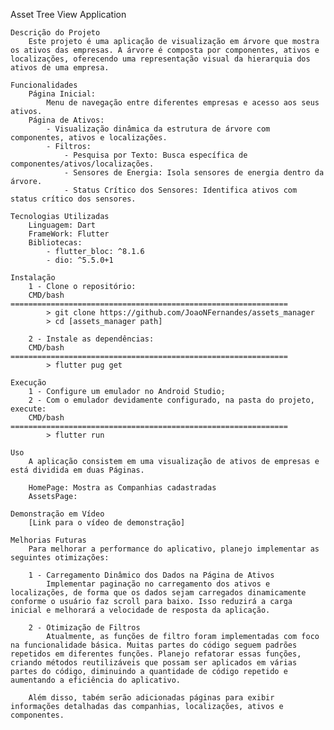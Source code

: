 Asset Tree View Application

    Descrição do Projeto
        Este projeto é uma aplicação de visualização em árvore que mostra os ativos das empresas. A árvore é composta por componentes, ativos e localizações, oferecendo uma representação visual da hierarquia dos ativos de uma empresa.

    Funcionalidades
        Página Inicial:
            Menu de navegação entre diferentes empresas e acesso aos seus ativos.
        Página de Ativos:
            - Visualização dinâmica da estrutura de árvore com componentes, ativos e localizações.
            - Filtros:
                - Pesquisa por Texto: Busca específica de componentes/ativos/localizações.
                - Sensores de Energia: Isola sensores de energia dentro da árvore.
                - Status Crítico dos Sensores: Identifica ativos com status crítico dos sensores.
    
    Tecnologias Utilizadas
        Linguagem: Dart
        FrameWork: Flutter
        Bibliotecas:
            - flutter_bloc: ^8.1.6
            - dio: ^5.5.0+1

    Instalação
        1 - Clone o repositório:
        CMD/bash ==============================================================
            > git clone https://github.com/JoaoNFernandes/assets_manager
            > cd [assets_manager path]

        2 - Instale as dependências:
        CMD/bash ==============================================================
            > flutter pug get

    Execução
        1 - Configure um emulador no Android Studio;
        2 - Com o emulador devidamente configurado, na pasta do projeto, execute:
        CMD/bash ==============================================================
            > flutter run
    
    Uso
        A aplicação consistem em uma visualização de ativos de empresas e está dividida em duas Páginas.

        HomePage: Mostra as Companhias cadastradas
        AssetsPage:

    Demonstração em Vídeo
        [Link para o vídeo de demonstração]

    Melhorias Futuras
        Para melhorar a performance do aplicativo, planejo implementar as seguintes otimizações:

        1 - Carregamento Dinâmico dos Dados na Página de Ativos
            Implementar paginação no carregamento dos ativos e localizações, de forma que os dados sejam carregados dinamicamente conforme o usuário faz scroll para baixo. Isso reduzirá a carga inicial e melhorará a velocidade de resposta da aplicação.

        2 - Otimização de Filtros
            Atualmente, as funções de filtro foram implementadas com foco na funcionalidade básica. Muitas partes do código seguem padrões repetidos em diferentes funções. Planejo refatorar essas funções, criando métodos reutilizáveis que possam ser aplicados em várias partes do código, diminuindo a quantidade de código repetido e aumentando a eficiência do aplicativo.

        Além disso, tabém serão adicionadas páginas para exibir informações detalhadas das companhias, localizações, ativos e componentes.